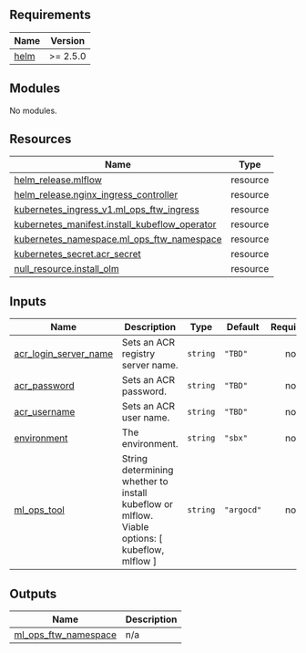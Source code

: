 <!-- BEGIN_TF_DOCS -->
## Requirements

| Name | Version |
|------|---------|
| <a name="requirement_helm"></a> [helm](#requirement\_helm) | >= 2.5.0 |

## Modules

No modules.

## Resources

| Name | Type |
|------|------|
| [helm_release.mlflow](https://registry.terraform.io/providers/helm/latest/docs/resources/release) | resource |
| [helm_release.nginx_ingress_controller](https://registry.terraform.io/providers/helm/latest/docs/resources/release) | resource |
| [kubernetes_ingress_v1.ml_ops_ftw_ingress](https://registry.terraform.io/providers/hashicorp/kubernetes/latest/docs/resources/ingress_v1) | resource |
| [kubernetes_manifest.install_kubeflow_operator](https://registry.terraform.io/providers/hashicorp/kubernetes/latest/docs/resources/manifest) | resource |
| [kubernetes_namespace.ml_ops_ftw_namespace](https://registry.terraform.io/providers/hashicorp/kubernetes/latest/docs/resources/namespace) | resource |
| [kubernetes_secret.acr_secret](https://registry.terraform.io/providers/hashicorp/kubernetes/latest/docs/resources/secret) | resource |
| [null_resource.install_olm](https://registry.terraform.io/providers/hashicorp/null/latest/docs/resources/resource) | resource |

## Inputs

| Name | Description | Type | Default | Required |
|------|-------------|------|---------|:--------:|
| <a name="input_acr_login_server_name"></a> [acr\_login\_server\_name](#input\_acr\_login\_server\_name) | Sets an ACR registry server name. | `string` | `"TBD"` | no |
| <a name="input_acr_password"></a> [acr\_password](#input\_acr\_password) | Sets an ACR password. | `string` | `"TBD"` | no |
| <a name="input_acr_username"></a> [acr\_username](#input\_acr\_username) | Sets an ACR user name. | `string` | `"TBD"` | no |
| <a name="input_environment"></a> [environment](#input\_environment) | The environment. | `string` | `"sbx"` | no |
| <a name="input_ml_ops_tool"></a> [ml\_ops\_tool](#input\_ml\_ops\_tool) | String determining whether to install kubeflow or mlflow. Viable options: [ kubeflow, mlflow ] | `string` | `"argocd"` | no |

## Outputs

| Name | Description |
|------|-------------|
| <a name="output_ml_ops_ftw_namespace"></a> [ml\_ops\_ftw\_namespace](#output\_ml\_ops\_ftw\_namespace) | n/a |
<!-- END_TF_DOCS -->